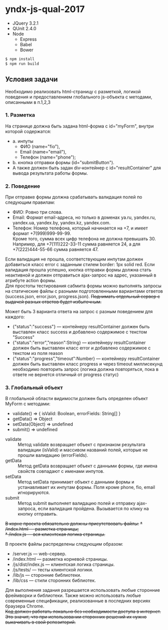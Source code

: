 # yndx-js-qual-2017

* JQuery 3.2.1
* QUnit 2.4.0
* Node  
  * Express
  * Babel
  * Bower 

```bash
$ npm install
$ npm run build
```

## Условия задачи

Необходимо реализовать html-страницу с разметкой, логикой поведения и предоставлением глобального js-объекта с методами, описанными в п.1,2,3

### 1. Разметка
На странице должна быть задана html-форма с id="myForm", внутри которой содержатся:
 * a. инпуты  
   * ФИО (name="fio"),  
   * Email (name="email"),  
   * Телефон (name="phone");  
 * b. кнопка отправки формы (id="submitButton").  
 * А также должен быть задан div-контейнер с id="resultContainer" для вывода результата работы формы.  

### 2. Поведение

При отправке формы должна срабатывать валидация полей по следующим правилам:
- ФИО: Ровно три слова.
- Email: Формат email-адреса, но только в доменах ya.ru, yandex.ru, yandex.ua, yandex.by, yandex.kz, yandex.com.
- Телефон: Номер телефона, который начинается на +7, и имеет формат +7(999)999-99-99.  
  Кроме того, сумма всех цифр телефона не должна превышать 30. Например, для +7(111)222-33-11 сумма равняется 24, а для +7(222)444-55-66 сумма равняется 47.

Если валидация не прошла, соответствующим инпутам должен добавиться класс error с заданным стилем border: 1px solid red. Если валидация прошла успешно, кнопка отправки формы должна стать неактивной и должен отправиться ajax-запрос на адрес, указанный в атрибуте action формы.  
Для простоты тестирования сабмита формы можно выполнять запросы на статические файлы с разными подготовленными вариантами ответов (success.json, error.json, progress.json). ~~Поднимать отдельный сервер с выдачей разных ответов будет избыточным.~~

Может быть 3 варианта ответа на запрос с разным поведением для каждого:
 * {"status":"success"} — контейнеру resultContainer должен быть выставлен класс success и добавлено содержимое с текстом "Success"
 * {"status":"error","reason":String} — контейнеру resultContainer должен быть выставлен класс error и добавлено содержимое с текстом из поля reason
 * {"status":"progress","timeout":Number} — контейнеру resultContainer должен быть выставлен класс progress и через timeout миллисекунд необходимо повторить запрос (логика должна повторяться, пока в ответе не вернется отличный от progress статус)

### 3. Глобальный объект

В глобальной области видимости должен быть определен объект MyForm с методами:
* validate() => { isValid: Boolean, errorFields: String[] }  
* getData() => Object  
* setData(Object) => undefined  
* submit() => undefined  

<dl>
    <dt>validate</dt>
    <dd>Метод validate возвращает объект с признаком результата валидации (isValid) и массивом названий полей, которые не прошли валидацию (errorFields).</dd>  
    <dt>getData</dt>
    <dd>Метод getData возвращает объект с данными формы, где имена свойств совпадают с именами инпутов.</dd>  
    <dt>setData</dt>
    <dd>Метод setData принимает объект с данными формы и устанавливает их инпутам формы. Поля кроме phone, fio, email игнорируются.</dd>  
    <dt>submit</dt>
    <dd>Метод submit выполняет валидацию полей и отправку ajax-запроса, если валидация пройдена. Вызывается по клику на кнопку отправить.</dd>  
</dl>

~~В корне проекта обязательно должны присутствовать файлы:~~
~~* /index.html — разметка страницы;~~  
~~* /index.js — вся клиентская логика страницы.~~

В проекте файлы распределены следующим образом:
* /server.js &mdash; web-сервер.
* /index.html &mdash; разметка корневой страницы.
* /js/dist/index.js &mdash; клиентская логика страницы.
* /js/tests/ &mdash; тесты клиентской логики.
* /lib/js &mdash; сторонние библиотеки.
* /lib/css &mdash; стили сторонних библиотек. 

Для выполнения задания разрешается использовать любые сторонние фреймворки и библиотеки. Также можно использовать любые современные спецификации, реализованные в последних версиях браузера Chrome.  
~~Код должен работать локально без необходимости доступа в интернет. Это значит, что при использовании сторонних решений их нужно выкачивать в свой репозиторий.~~

